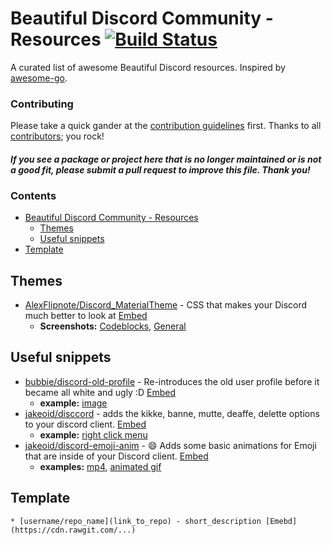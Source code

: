 # Beautiful Discord Community - Resources [![Build Status](https://travis-ci.org/beautiful-discord-community/resources.svg?branch=master)](https://travis-ci.org/beautiful-discord-community/resources)

A curated list of awesome Beautiful Discord resources. Inspired by [awesome-go](https://github.com/avelino/awesome-go).


### Contributing

Please take a quick gander at the [contribution guidelines](https://github.com/beautiful-discord-community/resources/blob/master/CONTRIBUTING.md) first. Thanks to all [contributors](https://github.com/beautiful-discord-community/resources/graphs/contributors); you rock!

#### *If you see a package or project here that is no longer maintained or is not a good fit, please submit a pull request to improve this file. Thank you!*

### Contents

- [Beautiful Discord Community - Resources](#beautiful-discord-community---themes-)
    - [Themes](#themes)
    - [Useful snippets](#useful-snippets)
- [Template](#template)

## Themes

- [AlexFlipnote/Discord_MaterialTheme](https://github.com/AlexFlipnote/Discord_MaterialTheme) - CSS that makes your Discord much better to look at [Embed](https://cdn.rawgit.com/AlexFlipnote/Discord_MaterialTheme/master/theme.css)
    - **Screenshots:** [Codeblocks](https://owo.whats-th.is/8a0d03.png), [General](https://owo.whats-th.is/66a974.png)


## Useful snippets

- [bubbie/discord-old-profile](https://github.com/bubbie/discord-old-profile) - Re-introduces the old user profile before it became all white and ugly :D [Embed](https://cdn.rawgit.com/bubbie/discord-old-profile/master/stylesheet.css)
    - **example:** [image](https://owo.whats-th.is/ba3f27.png)
- [jakeoid/disccord](https://github.com/jakeoid/disccord) - adds the kikke, banne, mutte, deaffe, delette options to your discord client. [Embed](https://cdn.rawgit.com/jakeoid/disccord/master/disccord.css)
    - **example:** [right click menu](https://owo.whats-th.is/7da9ea.png)
- [jakeoid/discord-emoji-anim](https://github.com/jakeoid/discord-emoji-anim) - 😄 Adds some basic animations for Emoji that are inside of your Discord client. [Embed](https://cdn.rawgit.com/jakeoid/discord-emoji-anim/master/stylesheet.css)
    - **examples:** [mp4](https://owo.whats-th.is/193994.mp4), [animated gif](https://owo.whats-th.is/cb7afb.gif)

## Template

`* [username/repo_name](link_to_repo) - short_description [Emebd](https://cdn.rawgit.com/...)`
